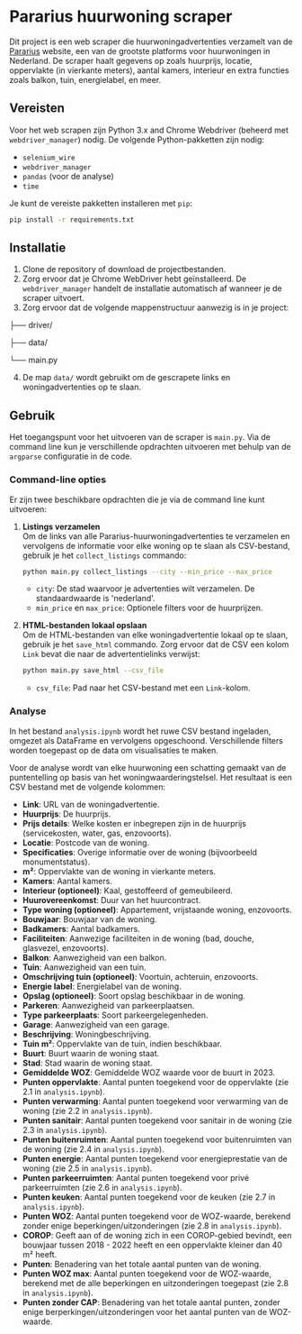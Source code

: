 # Pararius huurwoning scraper

Dit project is een web scraper die huurwoningadvertenties verzamelt van de [Pararius](https://www.pararius.com/apartments/nederland) website, een van de grootste platforms voor huurwoningen in Nederland. De scraper haalt gegevens op zoals huurprijs, locatie, oppervlakte (in vierkante meters), aantal kamers, interieur en extra functies zoals balkon, tuin, energielabel, en meer.

## Vereisten

Voor het web scrapen zijn Python 3.x and Chrome Webdriver (beheerd met `webdriver_manager`) nodig. De volgende Python-pakketten zijn nodig:
- `selenium_wire`
- `webdriver_manager`
- `pandas` (voor de analyse)
- `time`

Je kunt de vereiste pakketten installeren met `pip`:

```bash
pip install -r requirements.txt
```

## Installatie

1. Clone de repository of download de projectbestanden.
2. Zorg ervoor dat je Chrome WebDriver hebt geïnstalleerd. De `webdriver_manager` handelt de installatie automatisch af wanneer je de scraper uitvoert.
3. Zorg ervoor dat de volgende mappenstructuur aanwezig is in je project:

├── driver/

├── data/

└── main.py

4. De map `data/` wordt gebruikt om de gescrapete links en woningadvertenties op te slaan.

## Gebruik

Het toegangspunt voor het uitvoeren van de scraper is `main.py`. Via de command line kun je verschillende opdrachten uitvoeren met behulp van de `argparse` configuratie in de code.

### Command-line opties
Er zijn twee beschikbare opdrachten die je via de command line kunt uitvoeren:

1. **Listings verzamelen**  
   Om de links van alle Pararius-huurwoningadvertenties te verzamelen en vervolgens de informatie voor elke woning op te slaan als CSV-bestand, gebruik je het `collect_listings` commando:

   ```bash
   python main.py collect_listings --city --min_price --max_price
   ```

   - `city`: De stad waarvoor je advertenties wilt verzamelen. De standaardwaarde is 'nederland'.
   - `min_price` en `max_price`: Optionele filters voor de huurprijzen. 

2. **HTML-bestanden lokaal opslaan**  
   Om de HTML-bestanden van elke woningadvertentie lokaal op te slaan, gebruik je het `save_html` commando. Zorg ervoor dat de CSV een kolom `Link` bevat die naar de advertentielinks verwijst:

   ```bash
   python main.py save_html --csv_file
   ```

   - `csv_file`: Pad naar het CSV-bestand met een `Link`-kolom.

### Analyse

In het bestand `analysis.ipynb` wordt het ruwe CSV bestand ingeladen, omgezet als DataFrame en vervolgens opgeschoond. Verschillende filters worden toegepast op de data om visualisaties te maken.

Voor de analyse wordt van elke huurwoning een schatting gemaakt van de puntentelling op basis van het woningwaarderingstelsel. Het resultaat is een CSV bestand met de volgende kolommen:

- **Link**: URL van de woningadvertentie.
- **Huurprijs**: De huurprijs.
- **Prijs details**: Welke kosten er inbegrepen zijn in de huurprijs (servicekosten, water, gas, enzovoorts).
- **Locatie**: Postcode van de woning.
- **Specificaties**: Overige informatie over de woning (bijvoorbeeld monumentstatus).
- **m²**: Oppervlakte van de woning in vierkante meters.
- **Kamers**: Aantal kamers.
- **Interieur (optioneel)**: Kaal, gestoffeerd of gemeubileerd.
- **Huurovereenkomst**: Duur van het huurcontract.
- **Type woning (optioneel)**: Appartement, vrijstaande woning, enzovoorts.
- **Bouwjaar**: Bouwjaar van de woning.
- **Badkamers**: Aantal badkamers.
- **Faciliteiten**: Aanwezige faciliteiten in de woning (bad, douche, glasvezel, enzovoorts).
- **Balkon**: Aanwezigheid van een balkon.
- **Tuin**: Aanwezigheid van een tuin.
- **Omschrijving tuin (optioneel)**: Voortuin, achteruin, enzovoorts.
- **Energie label**: Energielabel van de woning.
- **Opslag (optioneel)**: Soort opslag beschikbaar in de woning.
- **Parkeren**: Aanwezigheid van parkeerplaatsen.
- **Type parkeerplaats**: Soort parkeergelegenheden.
- **Garage**: Aanwezigheid van een garage.
- **Beschrijving**: Woningbeschrijving.
- **Tuin m²**: Oppervlakte van de tuin, indien beschikbaar.
- **Buurt**: Buurt waarin de woning staat.
- **Stad**: Stad waarin de woning staat.
- **Gemiddelde WOZ**: Gemiddelde WOZ waarde voor de buurt in 2023.
- **Punten oppervlakte**: Aantal punten toegekend voor de oppervlakte (zie 2.1 in `analysis.ipynb`).
- **Punten verwarming**: Aantal punten toegekend voor verwarming van de woning (zie 2.2 in `analysis.ipynb`).
- **Punten sanitair**: Aantal punten toegekend voor sanitair in de woning (zie 2.3 in `analysis.ipynb`).
- **Punten buitenruimten**: Aantal punten toegekend voor buitenruimten van de woning (zie 2.4 in `analysis.ipynb`).
- **Punten energie**: Aantal punten toegekend voor energieprestatie van de woning (zie 2.5 in `analysis.ipynb`).
- **Punten parkeerruimten**: Aantal punten toegekend voor privé parkeerruimten (zie 2.6 in `analysis.ipynb`).
- **Punten keuken**: Aantal punten toegekend voor de keuken (zie 2.7 in `analysis.ipynb`).
- **Punten WOZ**: Aantal punten toegekend voor de WOZ-waarde, berekend zonder enige beperkingen/uitzonderingen (zie 2.8 in `analysis.ipynb`). 
- **COROP**: Geeft aan of de woning zich in een COROP-gebied bevindt, een bouwjaar tussen 2018 - 2022 heeft en een oppervlakte kleiner dan 40 m² heeft.
- **Punten**: Benadering van het totale aantal punten van de woning.
- **Punten WOZ max**: Aantal punten toegekend voor de WOZ-waarde, berekend met de alle beperkingen en uitzonderingen toegepast (zie 2.8 in `analysis.ipynb`).
- **Punten zonder CAP**: Benadering van het totale aantal punten, zonder enige berperkingen/uitzonderingen voor het aantal punten van de WOZ-waarde.